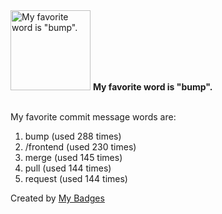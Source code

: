 <img src="https://my-badges.github.io/my-badges/favorite-word.png" alt="My favorite word is &quot;bump&quot;." title="My favorite word is &quot;bump&quot;." width="128">
<strong>My favorite word is &quot;bump&quot;.</strong>
<br><br>

My favorite commit message words are:

1. bump (used 288 times)
2. /frontend (used 230 times)
3. merge (used 145 times)
4. pull (used 144 times)
5. request (used 144 times)


Created by <a href="https://github.com/my-badges/my-badges">My Badges</a>